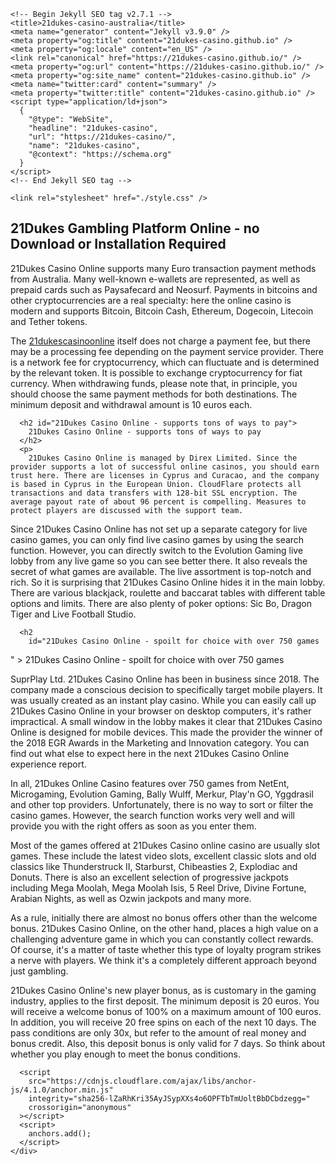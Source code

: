 <html lang="en-US">
  <head>
    <meta charset="UTF-8" />
    <meta http-equiv="X-UA-Compatible" content="IE=edge" />
    <meta name="viewport" content="width=device-width, initial-scale=1" />

    <!-- Begin Jekyll SEO tag v2.7.1 -->
    <title>21dukes-casino-australia</title>
    <meta name="generator" content="Jekyll v3.9.0" />
    <meta property="og:title" content="21dukes-casino.github.io" />
    <meta property="og:locale" content="en_US" />
    <link rel="canonical" href="https://21dukes-casino.github.io/" />
    <meta property="og:url" content="https://21dukes-casino.github.io/" />
    <meta property="og:site_name" content="21dukes-casino.github.io" />
    <meta name="twitter:card" content="summary" />
    <meta property="twitter:title" content="21dukes-casino.github.io" />
    <script type="application/ld+json">
      {
        "@type": "WebSite",
        "headline": "21dukes-casino",
        "url": "https://21dukes-casino/",
        "name": "21dukes-casino",
        "@context": "https://schema.org"
      }
    </script>
    <!-- End Jekyll SEO tag -->

    <link rel="stylesheet" href="./style.css" />
  </head>
  <body>
    <div class="container-lg px-3 my-5 markdown-body">
      <h2
        id="21Dukes Gambling Platform Online - no Download or Installation Required"
      >
        21Dukes Gambling Platform Online - no Download or Installation Required
      </h2>
      <p>
21Dukes Casino Online supports many Euro transaction payment methods from Australia. Many well-known e-wallets are represented, as well as prepaid cards such as Paysafecard and Neosurf. Payments in bitcoins and other cryptocurrencies are a real specialty: here the online casino is modern and supports Bitcoin, Bitcoin Cash, Ethereum, Dogecoin, Litecoin and Tether tokens.

The <a href="https://21dukescasinoonline.com/">21dukescasinoonline</a> itself does not charge a payment fee, but there may be a processing fee depending on the payment service provider. There is a network fee for cryptocurrency, which can fluctuate and is determined by the relevant token. It is possible to exchange cryptocurrency for fiat currency. When withdrawing funds, please note that, in principle, you should choose the same payment methods for both destinations. The minimum deposit and withdrawal amount is 10 euros each.
      </p>

      <h2 id="21Dukes Casino Online - supports tons of ways to pay">
        21Dukes Casino Online - supports tons of ways to pay
      </h2>
      <p>
        21Dukes Casino Online is managed by Direx Limited. Since the provider supports a lot of successful online casinos, you should earn trust here. There are licenses in Cyprus and Curacao, and the company is based in Cyprus in the European Union. CloudFlare protects all transactions and data transfers with 128-bit SSL encryption. The average payout rate of about 96 percent is compelling. Measures to protect players are discussed with the support team.

Since 21Dukes Casino Online has not set up a separate category for live casino games, you can only find live casino games by using the search function. However, you can directly switch to the Evolution Gaming live lobby from any live game so you can see better there. It also reveals the secret of what games are available. The live assortment is top-notch and rich. So it is surprising that 21Dukes Casino Online hides it in the main lobby. There are various blackjack, roulette and baccarat tables with different table options and limits. There are also plenty of poker options: Sic Bo, Dragon Tiger and Live Football Studio.
      </p>

      <h2
        id="21Dukes Casino Online - spoilt for choice with over 750 games
"
      >
        21Dukes Casino Online - spoilt for choice with over 750 games
      </h2>
      <p>
        SuprPlay Ltd. 21Dukes Casino Online has been in business since 2018. The company made a conscious decision to specifically target mobile players. It was usually created as an instant play casino. While you can easily call up 21Dukes Casino Online in your browser on desktop computers, it's rather impractical. A small window in the lobby makes it clear that 21Dukes Casino Online is designed for mobile devices. This made the provider the winner of the 2018 EGR Awards in the Marketing and Innovation category. You can find out what else to expect here in the next 21Dukes Casino Online experience report.

In all, 21Dukes Online Casino features over 750 games from NetEnt, Microgaming, Evolution Gaming, Bally Wulff, Merkur, Play'n GO, Yggdrasil and other top providers. Unfortunately, there is no way to sort or filter the casino games. However, the search function works very well and will provide you with the right offers as soon as you enter them.

Most of the games offered at 21Dukes Casino online casino are usually slot games. These include the latest video slots, excellent classic slots and old classics like Thunderstruck II, Starburst, Chibeasties 2, Explodiac and Donuts. There is also an excellent selection of progressive jackpots including Mega Moolah, Mega Moolah Isis, 5 Reel Drive, Divine Fortune, Arabian Nights, as well as Ozwin jackpots and many more.

As a rule, initially there are almost no bonus offers other than the welcome bonus. 21Dukes Casino Online, on the other hand, places a high value on a challenging adventure game in which you can constantly collect rewards. Of course, it's a matter of taste whether this type of loyalty program strikes a nerve with players. We think it's a completely different approach beyond just gambling.

21Dukes Casino Online's new player bonus, as is customary in the gaming industry, applies to the first deposit. The minimum deposit is 20 euros. You will receive a welcome bonus of 100% on a maximum amount of 100 euros. In addition, you will receive 20 free spins on each of the next 10 days. The pass conditions are only 30x, but refer to the amount of real money and bonus credit. Also, this deposit bonus is only valid for 7 days. So think about whether you play enough to meet the bonus conditions.
      </p>

      <script
        src="https://cdnjs.cloudflare.com/ajax/libs/anchor-js/4.1.0/anchor.min.js"
        integrity="sha256-lZaRhKri35AyJSypXXs4o6OPFTbTmUoltBbDCbdzegg="
        crossorigin="anonymous"
      ></script>
      <script>
        anchors.add();
      </script>
    </div>
  </body>
</html>
